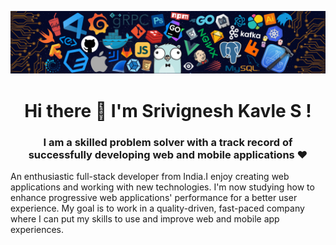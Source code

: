 ![Header Image](header.png)

<h1 align="center"> Hi there 👋 I'm Srivignesh Kavle S ! </h1>

<h3 align="center">I am a skilled problem solver with a track record of successfully developing web and mobile applications ❤</h3>  


<div align="left">

 An enthusiastic full-stack developer from India.I enjoy creating web applications and working with new technologies. I'm now studying how to enhance progressive web applications' performance for a better user experience. My goal is to work in a quality-driven, fast-paced company where I can put my skills to use and improve web and mobile app experiences. 

  <br />
<!--
**Srivignesh95/Srivignesh95** is a ✨ _special_ ✨ repository because its `README.md` (this file) appears on your GitHub profile.

Here are some ideas to get you started:

- 🔭 I’m currently working on ...
- 🌱 I’m currently learning ...
- 👯 I’m looking to collaborate on ...
- 🤔 I’m looking for help with ...
- 💬 Ask me about ...
- 📫 How to reach me: ...
- 😄 Pronouns: ...
- ⚡ Fun fact: ...
-->
